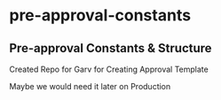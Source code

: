# pre-approval-constants


## Pre-approval Constants & Structure 

Created Repo for Garv for Creating Approval Template

Maybe we would need it later on Production
